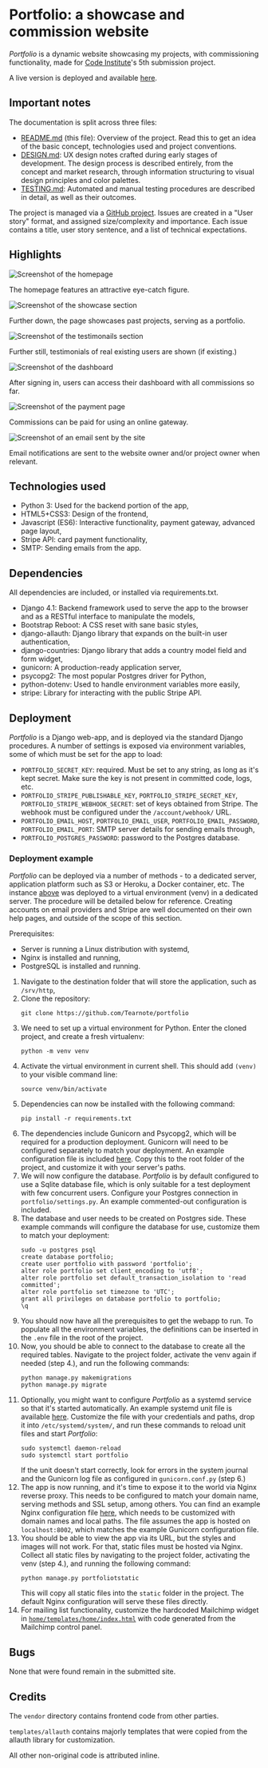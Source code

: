 # Portfolio: a showcase and commission website

*Portfolio* is a dynamic website showcasing my projects, with commissioning functionality, made for [Code Institute](https://codeinstitute.net/)'s 5th submission project.

A live version is deployed and available [here](https://portfolio.tear.moe).

## Important notes

The documentation is split across three files:

-   [README.md](README.md) (this file): Overview of the project. Read this to get an idea of the basic concept, technologies used and project conventions.
-   [DESIGN.md](doc/DESIGN.md): UX design notes crafted during early stages of development. The design process is described entirely, from the concept and market research, through information structuring to visual design principles and color palettes.
-   [TESTING.md](doc/TESTING.md): Automated and manual testing procedures are described in detail, as well as their outcomes.

The project is managed via a [GitHub project](https://github.com/users/Tearnote/projects/3/). Issues are created in a "User story" format, and assigned size/complexity and importance. Each issue contains a title, user story sentence, and a list of technical expectations.

## Highlights

![Screenshot of the homepage](doc/highlights/home.png)

The homepage features an attractive eye-catch figure.

![Screenshot of the showcase section](doc/highlights/showcase.png)

Further down, the page showcases past projects, serving as a portfolio.

![Screenshot of the testimonails section](doc/highlights/testimonials.png)

Further still, testimonials of real existing users are shown (if existing.)

![Screenshot of the dashboard](doc/highlights/dashboard.png)

After signing in, users can access their dashboard with all commissions so far.

![Screenshot of the payment page](doc/highlights/payment.png)

Commissions can be paid for using an online gateway.

![Screenshot of an email sent by the site](doc/highlights/email.png)

Email notifications are sent to the website owner and/or project owner when relevant.

## Technologies used

-   Python 3: Used for the backend portion of the app,
-   HTML5+CSS3: Design of the frontend,
-   Javascript (ES6): Interactive functionality, payment gateway, advanced page layout,
-   Stripe API: card payment functionality,
-   SMTP: Sending emails from the app.

## Dependencies

All dependencies are included, or installed via requirements.txt.

-   Django 4.1: Backend framework used to serve the app to the browser and as a RESTful interface to manipulate the models,
-   Bootstrap Reboot: A CSS reset with sane basic styles,
-   django-allauth: Django library that expands on the built-in user authentication,
-   django-countries: Django library that adds a country model field and form widget,
-   gunicorn: A production-ready application server,
-   psycopg2: The most popular Postgres driver for Python,
-   python-dotenv: Used to handle environment variables more easily,
-   stripe: Library for interacting with the public Stripe API.

## Deployment

*Portfolio* is a Django web-app, and is deployed via the standard Django procedures. A number of settings is exposed via environment variables, some of which must be set for the app to load:

-   `PORTFOLIO_SECRET_KEY`: required. Must be set to any string, as long as it's kept secret. Make sure the key is not present in committed code, logs, etc.
-   `PORTFOLIO_STRIPE_PUBLISHABLE_KEY`, `PORTFOLIO_STRIPE_SECRET_KEY`, `PORTFOLIO_STRIPE_WEBHOOK_SECRET`: set of keys obtained from Stripe. The webhook must be configured under the `/account/webhook/` URL.
-   `PORTFOLIO_EMAIL_HOST`, `PORTFOLIO_EMAIL_USER`, `PORTFOLIO_EMAIL_PASSWORD`, `PORTFOLIO_EMAIL_PORT`: SMTP server details for sending emails through,
-   `PORTFOLIO_POSTGRES_PASSWORD`: password to the Postgres database.

### Deployment example

*Portfolio* can be deployed via a number of methods - to a dedicated server, application platform such as S3 or Heroku, a Docker container, etc. The instance [above](#portfolio-a-showcase-and-commission-website) was deployed to a virtual environment (venv) in a dedicated server. The procedure will be detailed below for reference. Creating accounts on email providers and Stripe are well documented on their own help pages, and outside of the scope of this section.

Prerequisites:

-   Server is running a Linux distribution with systemd,
-   Nginx is installed and running,
-   PostgreSQL is installed and running.

1. Navigate to the destination folder that will store the application, such as `/srv/http`,
2. Clone the repository:
    ```
    git clone https://github.com/Tearnote/portfolio
    ```
3. We need to set up a virtual environment for Python. Enter the cloned project, and create a fresh virtualenv:
    ```
    python -m venv venv
    ```
4. Activate the virtual environment in current shell. This should add `(venv)` to your visible command line:
    ```
    source venv/bin/activate
    ```
5. Dependencies can now be installed with the following command:
    ```
    pip install -r requirements.txt
    ```
6. The dependencies include Gunicorn and Psycopg2, which will be required for a production deployment. Gunicorn will need to be configured separately to match your deployment. An example configuration file is included [here](doc/gunicorn.conf.py). Copy this to the root folder of the project, and customize it with your server's paths.
7. We will now configure the database. *Portfolio* is by default configured to use a Sqlite database file, which is only suitable for a test deployment with few concurrent users. Configure your Postgres connection in `portfolio/settings.py`. An example commented-out configuration is included.
8. The database and user needs to be created on Postgres side. These example commands will configure the database for use, customize them to match your deployment:
    ```
    sudo -u postgres psql
    create database portfolio;
    create user portfolio with password 'portfolio';
    alter role portfolio set client_encoding to 'utf8';
    alter role portfolio set default_transaction_isolation to 'read committed';
    alter role portfolio set timezone to 'UTC';
    grant all privileges on database portfolio to portfolio;
    \q
    ```
9. You should now have all the prerequisites to get the webapp to run. To populate all the environment variables, the definitions can be inserted in the `.env` file in the root of the project.
10. Now, you should be able to connect to the database to create all the required tables. Navigate to the project folder, activate the venv again if needed (step 4.), and run the following commands:
     ```
     python manage.py makemigrations
     python manage.py migrate
     ```
11. Optionally, you might want to configure *Portfolio* as a systemd service so that it's started automatically. An example systemd unit file is available [here](doc/portfolio.service). Customize the file with your credentials and paths, drop it into `/etc/systemd/system/`, and run these commands to reload unit files and start *Portfolio*:
    ```
    sudo systemctl daemon-reload
    sudo systemctl start portfolio
    ```  
    If the unit doesn't start correctly, look for errors in the system journal and the Gunicorn log file as configured in `gunicorn.conf.py` (step 6.)
12. The app is now running, and it's time to expose it to the world via Nginx reverse proxy. This needs to be configured to match your domain name, serving methods and SSL setup, among others. You can find an example Nginx configuration file [here](doc/nginx-portfolio.conf), which needs to be customized with domain names and local paths. The file assumes the app is hosted on `localhost:8002`, which matches the example Gunicorn configuration file.
13. You should be able to view the app via its URL, but the styles and images will not work. For that, static files must be hosted via Nginx. Collect all static files by navigating to the project folder, activating the venv (step 4.), and running the following command:
    ```
    python manage.py portfoliotstatic
    ```  
    This will copy all static files into the `static` folder in the project. The default Nginx configuration will serve these files directly.
14. For mailing list functionality, customize the hardcoded Mailchimp widget in [`home/templates/home/index.html`](home/templates/home/index.html) with code generated from the Mailchimp control panel.

## Bugs

None that were found remain in the submitted site.

## Credits

The `vendor` directory contains frontend code from other parties.

`templates/allauth` contains majorly templates that were copied from the allauth library for customization.

All other non-original code is attributed inline.
